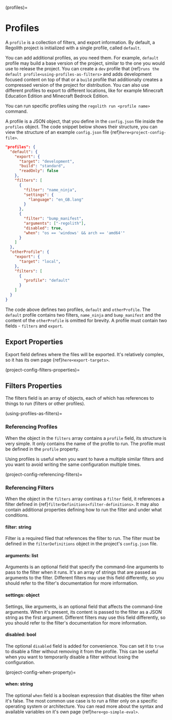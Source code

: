 (profiles)=
# Profiles

A `profile` is a collection of filters, and export information. By default, a Regolith project is initialized with a single profile, called `default`.

You can add additional profiles, as you need them. For example, `default` profile may build a base version of the project, similar to the one you would use to release the project. You can create a `dev` profile that {ref}`runs the default profile<using-profiles-as-filters>` and adds development focused content on top of that or a `build` profile that additionally creates a compressed version of the project for distribution. You can also use different profiles to export to different locations, like for example Minecraft Education Edition and Minecraft Bedrock Edition.

You can run specific profiles using the `regolith run <profile name>` command.


A profile is a JSON object, that you define in the `config.json` file inside the `profiles` object. The code snippet below shows their structure, you can view the structure of an example `config.json` file {ref}`here<project-config-file>`.

```json
"profiles": {
  "default": {
    "export": {
      "target": "development",
      "build": "standard",
      "readOnly": false
    },
    "filters": [
      {
        "filter": "name_ninja",
        "settings": {
          "language": "en_GB.lang"
        }
      },
      {
        "filter": "bump_manifest",
        "arguments": ["-regolith"],
        "disabled": true,
        "when": "os == 'windows' && arch == 'amd64'"
      }
    ]
  },
  "otherProfile": {
    "export": {
      "target": "local",
    },
    "filters": [
      {
        "profile": "default"
      }
    ]
  }
}
```

The code above defines two profiles, `default` and `otherProfile`. The `default` profile contains two filters, `name_ninja` and `bump_manifest` and the content of the `otherProfile` is omitted for brevity. A profile must contain two fields - `filters` and `export`.

## Export Properties
Export field defines where the files will be exported. It's relatively complex, so it has its own page {ref}`here<export-targets>`.

(project-config-filters-properties)=
## Filters Properties

The filters field is an array of objects, each of which has references to things to run (filters or other profiles).

(using-profiles-as-filters)=
### Referencing Profiles

When the object in the `filters` array contains a `profile` field, its structure is very simple. It only contains the name of the profile to run. The profile must be defined in the `profile` property. 

Using profiles is useful when you want to have a multiple similar filters and you want to avoid writing the same configuration multiple times.

(project-config-referencing-filters)=
### Referencing Filters

When the object in the `filters` array continas a `filter` field, it references a filter defined in {ref}`filterDefinitions<filter-definitions>`. It may also contain additional properties defining how to run the filter and under what conditions.

#### filter: string
Filter is a required filed that references the filter to run. The filter must be defined in the `filterDefinitions` object in the project's `config.json` file.

#### arguments: list
Arguments is an optional field that specify the command-line arguments to pass to the filter when it runs. It's an array of strings that are passed as arguments to the filter. Different filters may use this field differently, so you should refer to the filter's documentation for more information.

#### settings: object
Settings, like arguments, is an optional field that affects the command-line arguments. When it's present, its content is passed to the filter as a JSON string as the first argument. Different filters may use this field differently, so you should refer to the filter's documentation for more information.

#### disabled: bool
The optional `disabled` field is added for convenience. You can set it to `true` to disable a filter without removing it from the profile. This can be useful when you want to temporarily disable a filter without losing the configuration.

(project-config-when-property)=
#### when: string
The optional `when` field is a boolean expression that disables the filter when it's false. The most common use case is to run a filter only on a specific operating system or architecture. You can read more about the syntax and available variables on it's own page {ref}`here<go-simple-eval>`.

